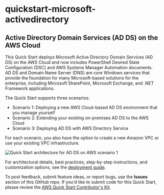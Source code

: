 # quickstart-microsoft-activedirectory
## Active Directory Domain Services (AD DS) on the AWS Cloud


This Quick Start deploys Microsoft Active Directory Domain Services (AD DS) on the AWS Cloud and now includes PowerShell Desired State Configuration (DSC) and AWS Systems Manager Automation documents. AD DS and Domain Name Server (DNS) are core Windows services that provide the foundation for many Microsoft-based solutions for the enterprise, including Microsoft SharePoint, Microsoft Exchange, and .NET Framework applications. 

The Quick Start supports three scenarios:

- Scenario 1: Deploying a new AWS Cloud-based AD DS environment that you manage yourself
- Scenario 2: Extending your existing on-premises AD DS to the AWS Cloud
- Scenario 3: Deploying AD DS with AWS Directory Service

For each scenario, you also have the option to create a new Amazon VPC or use your existing VPC infrastructure.

![Quick Start architecture for AD DS on AWS scenario 1](https://d0.awsstatic.com/partner-network/QuickStart/datasheets/active-directory-ds-on-aws-architecture.png)

For architectural details, best practices, step-by-step instructions, and customization options, see the 
[deployment guide](https://fwd.aws/N6e7B).

To post feedback, submit feature ideas, or report bugs, use the **Issues** section of this GitHub repo.
If you'd like to submit code for this Quick Start, please review the [AWS Quick Start Contributor's Kit](https://aws-quickstart.github.io/). 
